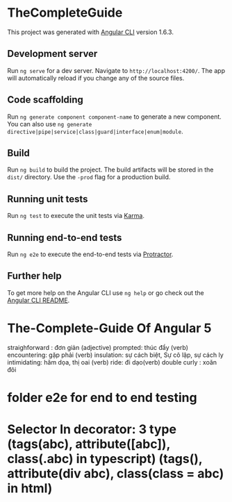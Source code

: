 # TheCompleteGuide

This project was generated with [Angular CLI](https://github.com/angular/angular-cli) version 1.6.3.

## Development server

Run `ng serve` for a dev server. Navigate to `http://localhost:4200/`. The app will automatically reload if you change any of the source files.

## Code scaffolding

Run `ng generate component component-name` to generate a new component. You can also use `ng generate directive|pipe|service|class|guard|interface|enum|module`.

## Build

Run `ng build` to build the project. The build artifacts will be stored in the `dist/` directory. Use the `-prod` flag for a production build.

## Running unit tests

Run `ng test` to execute the unit tests via [Karma](https://karma-runner.github.io).

## Running end-to-end tests

Run `ng e2e` to execute the end-to-end tests via [Protractor](http://www.protractortest.org/).

## Further help

To get more help on the Angular CLI use `ng help` or go check out the [Angular CLI README](https://github.com/angular/angular-cli/blob/master/README.md).

# The-Complete-Guide Of Angular 5

straighforward : đơn giản (adjective)
prompted: thúc đẩy (verb)
encountering: gặp phải (verb)
insulation: sự cách biệt, Sự cô lập, sự cách ly
intimidating: hăm dọa, thị oai (verb)
ride: đi dạo(verb)
double curly : xoăn đôi
# folder e2e for end to end testing

# Selector In decorator: 3 type (tags(abc), attribute([abc]), class(.abc) in typescript) (tags(<abc></abc>), attribute(div abc), class(class = abc) in html)
